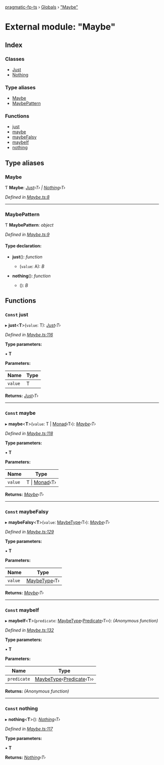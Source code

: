 [pragmatic-fp-ts](../README.md) › [Globals](../globals.md) › ["Maybe"](_maybe_.md)

# External module: "Maybe"

## Index

### Classes

* [Just](../classes/_maybe_.just.md)
* [Nothing](../classes/_maybe_.nothing.md)

### Type aliases

* [Maybe](_maybe_.md#maybe)
* [MaybePattern](_maybe_.md#maybepattern)

### Functions

* [just](_maybe_.md#const-just)
* [maybe](_maybe_.md#const-maybe)
* [maybeFalsy](_maybe_.md#const-maybefalsy)
* [maybeIf](_maybe_.md#const-maybeif)
* [nothing](_maybe_.md#const-nothing)

## Type aliases

###  Maybe

Ƭ **Maybe**: *[Just](../classes/_maybe_.just.md)‹T› | [Nothing](../classes/_maybe_.nothing.md)‹T›*

*Defined in [Maybe.ts:8](https://github.com/hermann-p/pragmatic-fp-ts/blob/be82131/src/Maybe.ts#L8)*

___

###  MaybePattern

Ƭ **MaybePattern**: *object*

*Defined in [Maybe.ts:9](https://github.com/hermann-p/pragmatic-fp-ts/blob/be82131/src/Maybe.ts#L9)*

#### Type declaration:

* **just**(): *function*

  * (`value`: A): *B*

* **nothing**(): *function*

  * (): *B*

## Functions

### `Const` just

▸ **just**<**T**>(`value`: T): *[Just](../classes/_maybe_.just.md)‹T›*

*Defined in [Maybe.ts:116](https://github.com/hermann-p/pragmatic-fp-ts/blob/be82131/src/Maybe.ts#L116)*

**Type parameters:**

▪ **T**

**Parameters:**

Name | Type |
------ | ------ |
`value` | T |

**Returns:** *[Just](../classes/_maybe_.just.md)‹T›*

___

### `Const` maybe

▸ **maybe**<**T**>(`value`: T | [Monad](../classes/_monad_.monad.md)‹T›): *[Maybe](_maybe_.md#maybe)‹T›*

*Defined in [Maybe.ts:118](https://github.com/hermann-p/pragmatic-fp-ts/blob/be82131/src/Maybe.ts#L118)*

**Type parameters:**

▪ **T**

**Parameters:**

Name | Type |
------ | ------ |
`value` | T &#124; [Monad](../classes/_monad_.monad.md)‹T› |

**Returns:** *[Maybe](_maybe_.md#maybe)‹T›*

___

### `Const` maybeFalsy

▸ **maybeFalsy**<**T**>(`value`: [MaybeType](_types_.md#maybetype)‹T›): *[Maybe](_maybe_.md#maybe)‹T›*

*Defined in [Maybe.ts:129](https://github.com/hermann-p/pragmatic-fp-ts/blob/be82131/src/Maybe.ts#L129)*

**Type parameters:**

▪ **T**

**Parameters:**

Name | Type |
------ | ------ |
`value` | [MaybeType](_types_.md#maybetype)‹T› |

**Returns:** *[Maybe](_maybe_.md#maybe)‹T›*

___

### `Const` maybeIf

▸ **maybeIf**<**T**>(`predicate`: [MaybeType](_types_.md#maybetype)‹[Predicate](_types_.md#predicate)‹T››): *(Anonymous function)*

*Defined in [Maybe.ts:132](https://github.com/hermann-p/pragmatic-fp-ts/blob/be82131/src/Maybe.ts#L132)*

**Type parameters:**

▪ **T**

**Parameters:**

Name | Type |
------ | ------ |
`predicate` | [MaybeType](_types_.md#maybetype)‹[Predicate](_types_.md#predicate)‹T›› |

**Returns:** *(Anonymous function)*

___

### `Const` nothing

▸ **nothing**<**T**>(): *[Nothing](../classes/_maybe_.nothing.md)‹T›*

*Defined in [Maybe.ts:117](https://github.com/hermann-p/pragmatic-fp-ts/blob/be82131/src/Maybe.ts#L117)*

**Type parameters:**

▪ **T**

**Returns:** *[Nothing](../classes/_maybe_.nothing.md)‹T›*
